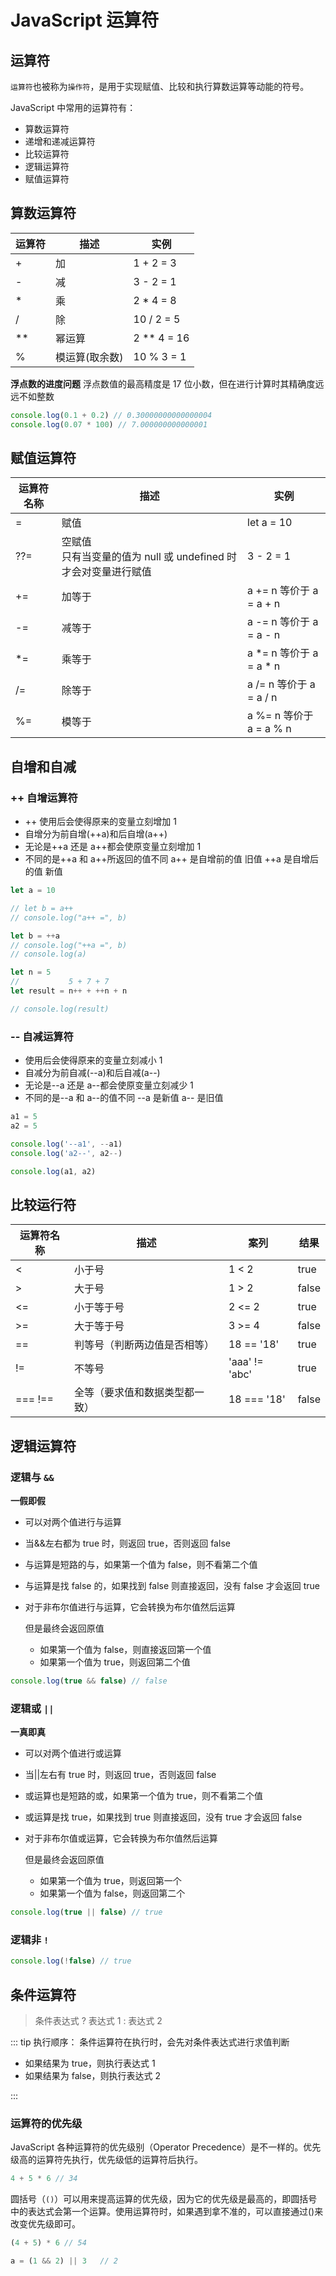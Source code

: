 # JavaScript 运算符

## 运算符

`运算符`也被称为`操作符`，是用于实现赋值、比较和执行算数运算等动能的符号。

JavaScript 中常用的运算符有：

- 算数运算符
- 递增和递减运算符
- 比较运算符
- 逻辑运算符
- 赋值运算符

## 算数运算符

| **运算符** | **描述**       | **实例**      |
| ---------- | -------------- | ------------- |
| +          | 加             | 1 + 2 = 3     |
| -          | 减             | 3 - 2 = 1     |
| \*         | 乘             | 2 \* 4 = 8    |
| /          | 除             | 10 / 2 = 5    |
| \*\*       | 幂运算         | 2 \*\* 4 = 16 |
| %          | 模运算(取余数) | 10 % 3 = 1    |

**浮点数的进度问题**
浮点数值的最高精度是 17 位小数，但在进行计算时其精确度远远不如整数

```js
console.log(0.1 + 0.2) // 0.30000000000000004
console.log(0.07 * 100) // 7.000000000000001
```

## 赋值运算符

| **运算符名称** | **描述**                                                            | **实例**                  |
| -------------- | ------------------------------------------------------------------- | ------------------------- |
| =              | 赋值                                                                | let a = 10                |
| ??=            | 空赋值<br />只有当变量的值为 null 或 undefined 时才会对变量进行赋值 | 3 - 2 = 1                 |
| +=             | 加等于                                                              | a += n 等价于 a = a + n   |
| -=             | 减等于                                                              | a -= n 等价于 a = a - n   |
| \*=            | 乘等于                                                              | a \*= n 等价于 a = a \* n |
| /=             | 除等于                                                              | a /= n 等价于 a = a / n   |
| %=             | 模等于                                                              | a %= n 等价于 a = a % n   |

## 自增和自减

### ++ 自增运算符

- ++ 使用后会使得原来的变量立刻增加 1
- 自增分为前自增(++a)和后自增(a++)
- 无论是++a 还是 a++都会使原变量立刻增加 1
- 不同的是++a 和 a++所返回的值不同
  a++ 是自增前的值 旧值
  ++a 是自增后的值 新值

```js
let a = 10

// let b = a++
// console.log("a++ =", b)

let b = ++a
// console.log("++a =", b)
// console.log(a)

let n = 5
//           5 + 7 + 7
let result = n++ + ++n + n

// console.log(result)
```

### -- 自减运算符

- 使用后会使得原来的变量立刻减小 1
- 自减分为前自减(--a)和后自减(a--)
- 无论是--a 还是 a--都会使原变量立刻减少 1
- 不同的是--a 和 a--的值不同
  --a 是新值
  a-- 是旧值

```js
a1 = 5
a2 = 5

console.log('--a1', --a1)
console.log('a2--', a2--)

console.log(a1, a2)
```

## 比较运行符

| **运算符名称** | **描述**                       | **案列**       | **结果** |
| -------------- | ------------------------------ | -------------- | -------- |
| <              | 小于号                         | 1 < 2          | true     |
| >              | 大于号                         | 1 > 2          | false    |
| <=             | 小于等于号                     | 2 <= 2         | true     |
| >=             | 大于等于号                     | 3 >= 4         | false    |
| ==             | 判等号（判断两边值是否相等）   | 18 == '18'     | true     |
| !=             | 不等号                         | 'aaa' != 'abc' | true     |
| === !==        | 全等（要求值和数据类型都一致） | 18 === '18'    | false    |

## 逻辑运算符

### 逻辑与 `&&`

**一假即假**

- 可以对两个值进行与运算
- 当&&左右都为 true 时，则返回 true，否则返回 false
- 与运算是短路的与，如果第一个值为 false，则不看第二个值
- 与运算是找 false 的，如果找到 false 则直接返回，没有 false 才会返回 true
- 对于非布尔值进行与运算，它会转换为布尔值然后运算

  但是最终会返回原值

  - 如果第一个值为 false，则直接返回第一个值
  - 如果第一个值为 true，则返回第二个值

```js
console.log(true && false) // false
```

### 逻辑或 `||`

**一真即真**

- 可以对两个值进行或运算
- 当||左右有 true 时，则返回 true，否则返回 false
- 或运算也是短路的或，如果第一个值为 true，则不看第二个值
- 或运算是找 true，如果找到 true 则直接返回，没有 true 才会返回 false
- 对于非布尔值或运算，它会转换为布尔值然后运算

  但是最终会返回原值

  - 如果第一个值为 true，则返回第一个
  - 如果第一个值为 false，则返回第二个

```js
console.log(true || false) // true
```

### 逻辑非 `!`

```js
console.log(!false) // true
```

## 条件运算符

> 条件表达式 ? 表达式 1 : 表达式 2

::: tip 执行顺序：
条件运算符在执行时，会先对条件表达式进行求值判断

- 如果结果为 true，则执行表达式 1
- 如果结果为 false，则执行表达式 2

:::

###  运算符的优先级
JavaScript 各种运算符的优先级别（Operator Precedence）是不一样的。优先级高的运算符先执行，优先级低的运算符后执行。
```js
4 + 5 * 6 // 34
```
圆括号（`()`）可以用来提高运算的优先级，因为它的优先级是最高的，即圆括号中的表达式会第一个运算。使用运算符时，如果遇到拿不准的，可以直接通过()来改变优先级即可。
```js
(4 + 5) * 6 // 54

a = (1 && 2) || 3   // 2
```

